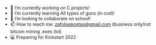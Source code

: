 <!DOCTYPE>

- 🔭 I’m currently working on C projects!
- 🌱 I’m currently learning All types of guns (in cod)!
- 👯 I’m looking to collaborate on school!
- 📫 How to reach me: zafoliaskostas@gmail.com (business only/not bitcoin mining .exes (lol)
- 💻 Preparing for Kickstart 2022
